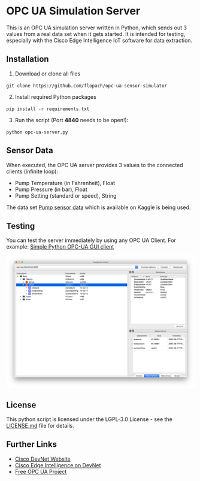 # OPC UA Simulation Server

This is an OPC UA simulation server written in Python, which sends out 3 values from a real data set when it gets started. It is intended for testing, especially with the Cisco Edge Intelligence IoT software for data extraction.

## Installation

1. Download or clone all files

`git clone https://github.com/flopach/opc-ua-sensor-simulator`

2. Install required Python packages

`pip install -r requirements.txt`

3. Run the script (Port **4840** needs to be open!):

`python opc-ua-server.py`

## Sensor Data

When executed, the OPC UA server provides 3 values to the connected clients (infinite loop):

* Pump Temperature (in Fahrenheit), Float
* Pump Pressure (in bar), Float
* Pump Setting (standard or speed), String 

The data set [Pump sensor data](https://www.kaggle.com/nphantawee/pump-sensor-data) which is available on Kaggle is being used.

## Testing

You can test the server immediately by using any OPC UA Client. For example: [Simple Python OPC-UA GUI client](https://github.com/FreeOpcUa/opcua-client-gui)

![opcuaclient](opcuaclient.png)

## License

This python script is licensed under the LGPL-3.0 License - see the [LICENSE.md](LICENSE.md) file for details.

## Further Links

* [Cisco DevNet Website](https://developer.cisco.com)
* [Cisco Edge Intelligence on DevNet](https://developer.cisco.com/edge-intelligence/)
* [Free OPC UA Project](https://github.com/FreeOpcUa)